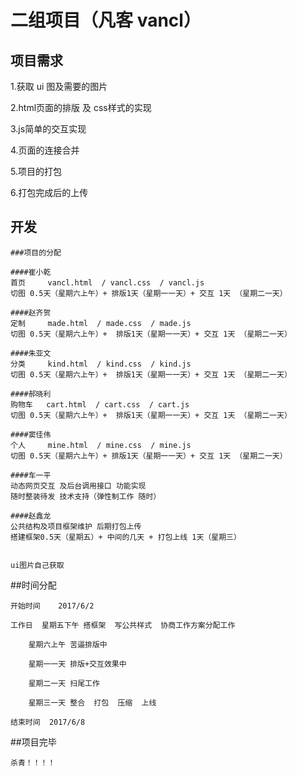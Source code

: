 ﻿  

# 二组项目（凡客 vancl）


  ## 项目需求
  
  1.获取 ui 图及需要的图片
  
  2.html页面的排版 及 css样式的实现

  3.js简单的交互实现

  4.页面的连接合并

  5.项目的打包 

  6.打包完成后的上传

  
   ## 开发

    ###项目的分配

    ####崔小乾
    首页     vancl.html  / vancl.css  / vancl.js     
    切图 0.5天（星期六上午）+ 排版1天（星期一一天）+ 交互 1天 （星期二一天）

    ####赵齐贺
    定制     made.html  / made.css  / made.js 
    切图 0.5天（星期六上午）+  排版1天（星期一一天）+ 交互 1天 （星期二一天）
	
    ####朱亚文
    分类     kind.html  / kind.css  / kind.js
    切图 0.5天（星期六上午）+  排版1天（星期一一天）+ 交互 1天 （星期二一天）    

    ####郝晓利
    购物车   cart.html  / cart.css  / cart.js 
    切图 0.5天（星期六上午）+  排版1天（星期一一天）+ 交互 1天 （星期二一天）

    ####窦佳伟
    个人     mine.html  / mine.css  / mine.js 	
    切图 0.5天（星期六上午）+ 排版1天（星期一一天）+ 交互 1天 （星期二一天）
    
    ####车一平
    动态网页交互 及后台调用接口 功能实现 
    随时整装待发 技术支持（弹性制工作 随时）
    
    ####赵鑫龙
    公共结构及项目框架维护 后期打包上传
    搭建框架0.5天（星期五）+ 中间的几天 + 打包上线 1天（星期三）
	

    ui图片自己获取  

  
  ##时间分配

	开始时间    2017/6/2  

	工作日  星期五下午 搭框架  写公共样式  协商工作方案分配工作
		
		星期六上午 苦逼排版中  

		星期一一天 排版+交互效果中

		星期二一天 扫尾工作 

		星期三一天 整合  打包  压缩  上线

	结束时间  2017/6/8

 ##项目完毕

	杀青！！！！





























